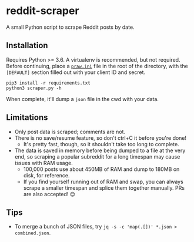 # reddit-scraper
A small Python script to scrape Reddit posts by date.

## Installation

Requires Python >= 3.6. A virtualenv is recommended, but not required. Before continuing, place a [`praw.ini`](https://praw.readthedocs.io/en/latest/getting_started/configuration/prawini.html) file in the root of the directory, with the `[DEFAULT]` section filled out with your client ID and secret.

    pip3 install -r requirements.txt
    python3 scraper.py -h

When complete, it'll dump a `json` file in the cwd with your data.

## Limitations

* Only post data is scraped; comments are not.
* There is no save/resume feature, so don't ctrl+C it before you're done!
  * It's pretty fast, though, so it shouldn't take too long to complete.
* The data is saved in memory before being dumped to a file at the very end, so scraping a popular subreddit for a long timespan may cause issues with RAM usage.
  * 100,000 posts use about 450MB of RAM and dump to 180MB on disk, for reference.
  * If you find yourself running out of RAM and swap, you can always scrape a smaller timespan and splice them together manually. PRs are also accepted! 😉

## Tips

* To merge a bunch of JSON files, try `jq -s -c 'map(.[])' *.json > combined.json`.
